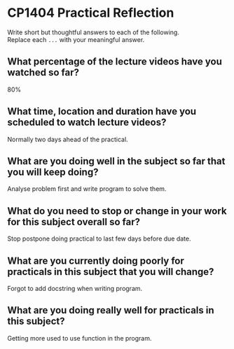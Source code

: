 # CP1404 Practical Reflection

Write short but thoughtful answers to each of the following.  
Replace each `...` with your meaningful answer.

## What percentage of the lecture videos have you watched so far?

80%

## What time, location and duration have you scheduled to watch lecture videos?

Normally two days ahead of the practical.

## What are you doing well in the subject so far that you will keep doing?

Analyse problem first and write program to solve them.

## What do you need to stop or change in your work for this subject overall so far?

Stop postpone doing practical to last few days before due date.

## What are you currently doing poorly for practicals in this subject that you will change?

Forgot to add docstring when writing program.

## What are you doing really well for practicals in this subject?

Getting more used to use function in the program. 
